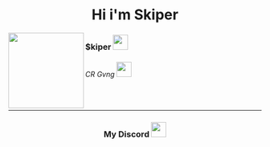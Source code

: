 <h1 align="center">Hi i'm Skiper</h1> 

<img src="https://cdn.discordapp.com/attachments/1182478334949601411/1193011168806191165/1685b9519273959cb9767f7dacc6978b.jpg?ex=65ab293b&is=6598b43b&hm=7a80c2820857ec6422cc27c02ce62941178d54b371e4953d4eef62e2352b9477&" align="left" width="150" height="150">


<h3>$kiper <img src="https://cdn.discordapp.com/emojis/1186668160590565456.gif?v=1" width="30"></h3>
<h6>CR Gvng <img src="https://cdn.discordapp.com/emojis/894771957977985024.gif?v=1" width="30"></h6>

<br>
<hr>
<h3 align="center">My Discord <img src="
https://cdn.discordapp.com/emojis/1073813298883080193.gif?v=1" width="30"></h3>
<img

